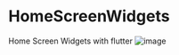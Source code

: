 # HomeScreenWidgets
Home Screen Widgets  with flutter
![image](https://user-images.githubusercontent.com/29793287/212863029-2a413b07-c3cd-4a2a-8354-459476a87fbf.png)

